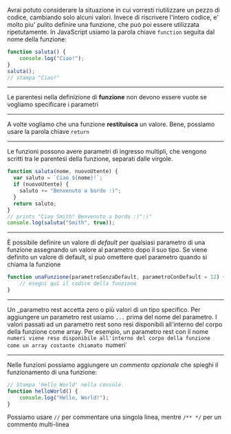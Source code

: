 Avrai potuto considerare la situazione in cui vorresti riutilizzare un pezzo di codice, cambiando solo alcuni valori.
Invece di riscrivere l'intero codice, e' molto piu' pulito definire una funzione, che può poi essere utilizzata ripetutamente.
In JavaScript usiamo la parola chiave `function` seguita dal nome della funzione:
```javascript
function saluta() {
	console.log("Ciao!");
}
saluta();
// stampa "Ciao!"
```

---

Le parentesi nella definizione di __funzione__ non devono essere vuote se vogliamo specificare i parametri

---

A volte vogliamo che una funzione __restituisca__ un valore.
Bene, possiamo usare la parola chiave `return`

---

Le funzioni possono avere parametri di ingresso multipli, che vengono scritti tra le parentesi della funzione, separati dalle virgole.
```javascript
function saluta(nome, nuovoUtente) {
  var saluto = `Ciao ${nome}!`;
  if (nuovoUtente) {
    saluto += "Benvenuto a bordo :)";
  }
  return saluto;
}
// prints "Ciao Smith! Benvenuto a bordo :)":)"
console.log(saluta("Smith", true));
```

---

È possibile definire un valore di _default_ per qualsiasi parametro di una funzione assegnando un valore al parametro dopo il suo tipo.
Se viene definito un valore di default, si può omettere quel parametro quando si chiama la funzione
```javascript
function unaFunzione(parametroSenzaDefault, parametroConDefault = 12) {
	// esegui qui il codice della funzione
}
```

---

Un _parametro rest accetta zero o più valori di un tipo specifico.
Per aggiungere un parametro rest usiamo `...` prima del nome del parametro.
I valori passati ad un parametro rest sono resi disponibili all'interno del corpo della funzione come array.
Per esempio, un parametro rest con il nome `numeri viene reso disponibile all'interno del corpo della funzione come un array costante chiamato `numeri`

---

Nelle funzioni possiamo aggiungere un _commento opzionale_ che spieghi il funzionamento di una funzione:
```javascript
// Stampa 'Hello World' nella console.
function helloWorld() {
    console.log("Hello, World!");
}
```
Possiamo usare `//` per commentare una singola linea, mentre `/** */` per un commento multi-linea
